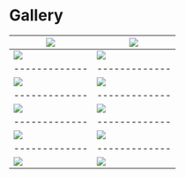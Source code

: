 # Gallery

![](https://github.com/zukaitis/midi-grid/blob/master/Images/live_photo_1.jpg) | ![](https://github.com/zukaitis/midi-grid/blob/master/Images/live_photo_2.jpg)
------------- | -------------
![](https://github.com/zukaitis/midi-grid/blob/master/Images/live_photo_3.jpg) | ![](https://github.com/zukaitis/midi-grid/blob/master/Images/live_photo_4.jpg)
------------- | -------------
![](https://github.com/zukaitis/midi-grid/blob/master/Images/live_photo_5.jpg) | ![](https://github.com/zukaitis/midi-grid/blob/master/Images/live_photo_6.jpg)
------------- | -------------
![](https://github.com/zukaitis/midi-grid/blob/master/Images/live_photo_7.jpg) | ![](https://github.com/zukaitis/midi-grid/blob/master/Images/live_photo_8.jpg)
------------- | -------------
![](https://github.com/zukaitis/midi-grid/blob/master/Images/live_photo_9.jpg) | ![](https://github.com/zukaitis/midi-grid/blob/master/Images/live_photo_10.jpg)
------------- | -------------
![](https://github.com/zukaitis/midi-grid/blob/master/Images/live_photo_11.jpg) | ![](https://github.com/zukaitis/midi-grid/blob/master/Images/live_photo_12.jpg)
